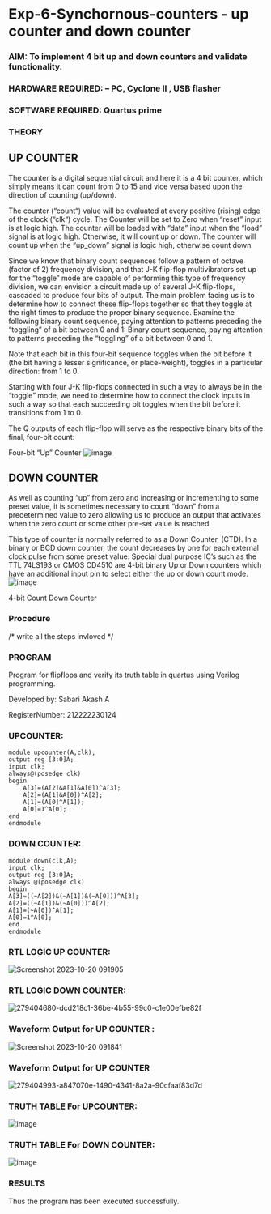 # Exp-6-Synchornous-counters - up counter and down counter 
### AIM: To implement 4 bit up and down counters and validate  functionality.
### HARDWARE REQUIRED:  – PC, Cyclone II , USB flasher
### SOFTWARE REQUIRED:   Quartus prime
### THEORY 

## UP COUNTER 
The counter is a digital sequential circuit and here it is a 4 bit counter, which simply means it can count from 0 to 15 and vice versa based upon the direction of counting (up/down). 

The counter (“count“) value will be evaluated at every positive (rising) edge of the clock (“clk“) cycle.
The Counter will be set to Zero when “reset” input is at logic high.
The counter will be loaded with “data” input when the “load” signal is at logic high. Otherwise, it will count up or down.
The counter will count up when the “up_down” signal is logic high, otherwise count down

Since we know that binary count sequences follow a pattern of octave (factor of 2) frequency division, and that J-K flip-flop multivibrators set up for the “toggle” mode are capable of performing this type of frequency division, we can envision a circuit made up of several J-K flip-flops, cascaded to produce four bits of output.
The main problem facing us is to determine how to connect these flip-flops together so that they toggle at the right times to produce the proper binary sequence.
Examine the following binary count sequence, paying attention to patterns preceding the “toggling” of a bit between 0 and 1:
Binary count sequence, paying attention to patterns preceding the “toggling” of a bit between 0 and 1.

Note that each bit in this four-bit sequence toggles when the bit before it (the bit having a lesser significance, or place-weight), toggles in a particular direction: from 1 to 0.



 
 

Starting with four J-K flip-flops connected in such a way to always be in the “toggle” mode, we need to determine how to connect the clock inputs in such a way so that each succeeding bit toggles when the bit before it transitions from 1 to 0.

The Q outputs of each flip-flop will serve as the respective binary bits of the final, four-bit count:

 
 

Four-bit “Up” Counter
![image](https://user-images.githubusercontent.com/36288975/169644758-b2f4339d-9532-40c5-af40-8f4f8c942e2c.png)



## DOWN COUNTER 

As well as counting “up” from zero and increasing or incrementing to some preset value, it is sometimes necessary to count “down” from a predetermined value to zero allowing us to produce an output that activates when the zero count or some other pre-set value is reached.

This type of counter is normally referred to as a Down Counter, (CTD). In a binary or BCD down counter, the count decreases by one for each external clock pulse from some preset value. Special dual purpose IC’s such as the TTL 74LS193 or CMOS CD4510 are 4-bit binary Up or Down counters which have an additional input pin to select either the up or down count mode.
![image](https://user-images.githubusercontent.com/36288975/169644844-1a14e123-7228-4ed8-81a9-eb937dff4ac8.png)


4-bit Count Down Counter
### Procedure
/* write all the steps invloved */



### PROGRAM 
Program for flipflops  and verify its truth table in quartus using Verilog programming.

Developed by: Sabari Akash A

RegisterNumber: 212222230124

### UPCOUNTER:
```
module upcounter(A,clk);
output reg [3:0]A;
input clk;
always@(posedge clk)
begin
	A[3]=(A[2]&A[1]&A[0])^A[3];
	A[2]=(A[1]&A[0])^A[2];
	A[1]=(A[0]^A[1]);
	A[0]=1^A[0];
end
endmodule
```
### DOWN COUNTER:
```
module down(clk,A);
input clk;
output reg [3:0]A;
always @(posedge clk)
begin
A[3]=((~A[2])&(~A[1])&(~A[0]))^A[3];
A[2]=((~A[1])&(~A[0]))^A[2];
A[1]=(~A[0])^A[1];
A[0]=1^A[0];
end
endmodule
```
### RTL LOGIC UP COUNTER:
![Screenshot 2023-10-20 091905](https://github.com/Sabariakash22009103/Exp-7-Synchornous-counters-/assets/119390227/74d2d94d-b1aa-43ee-88ee-1b8dd244acc8)

### RTL LOGIC DOWN COUNTER:  
![279404680-dcd218c1-36be-4b55-99c0-c1e00efbe82f](https://github.com/Sabariakash22009103/Exp-7-Synchornous-counters-/assets/119390227/0161199c-acdc-41e4-91c2-57ea18a764be)

### Waveform Output for UP COUNTER :
![Screenshot 2023-10-20 091841](https://github.com/Sabariakash22009103/Exp-7-Synchornous-counters-/assets/119390227/74b15ad8-252f-475f-8211-8199b25d48f3)
### Waveform Output for UP COUNTER
![279404993-a847070e-1490-4341-8a2a-90cfaaf83d7d](https://github.com/Sabariakash22009103/Exp-7-Synchornous-counters-/assets/119390227/f3d2c0f8-dae4-43c2-9336-1d376dee2a8d)

### TRUTH TABLE For UPCOUNTER:
![image](https://github.com/Sabariakash22009103/Exp-7-Synchornous-counters-/assets/119390227/2fe67778-3cf1-4586-be32-fb59f3179daa)
### TRUTH TABLE For DOWN COUNTER:
![image](https://github.com/Sabariakash22009103/Exp-7-Synchornous-counters-/assets/119390227/6bf959e4-6983-4c9d-984e-7addc66a9fc7)

### RESULTS 
Thus the program has been executed successfully.
